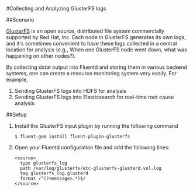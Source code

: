 #Collecting and Analyzing GlusterFS logs

##Scenario

[GlusterFS](http://gluster.org) is an open source, distributed file system commercially supported by Red Hat, Inc. Each node in GlusterFS generates its own logs, and it's sometimes convenient to have these logs collected in a central location for analysis (e.g., When one GlusterFS node went down, what was happening on other nodes?).

By collecting dstat output into Fluentd and storing them in various backend systems, one can create a resource monitoring system very easily. For example,

1. Sending GlusterFS logs into HDFS for analysis
2. Sending GlusterFS logs into Elasticsearch for real-time root cause analysis 

##Setup

1. Install the GlusterFS input plugin by running the following command

    ```
    $ fluent-gem install fluent-plugin-glusterfs
    ```

2. Open your Fluentd configuration file and add the following lines:

    ```
    <source>
      type glusterfs_log
      path /var/log/glusterfs/etc-glusterfs-glusterd.vol.log
      tag glusterfs_log.glusterd
      format /^(?<message>.*)$/
    </source>
     ```
    